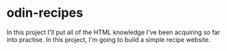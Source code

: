 # odin-recipes

In this project I'll put all of the HTML knowledge I've been acquiring so far into practise.
In this project, I'm going to build a simple recipe website.